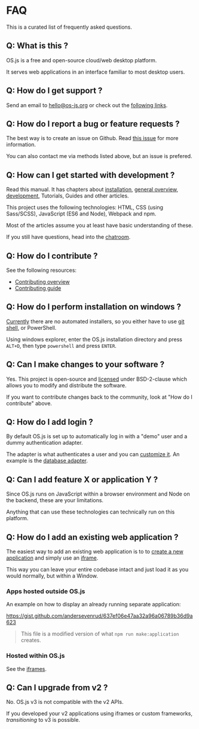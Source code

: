 # FAQ

This is a curated list of frequently asked questions.

## Q: What is this ?

OS.js is a free and open-source cloud/web desktop platform.

It serves web applications in an interface familiar to most desktop users.

## Q: How do I get support ?

Send an email to hello@os-js.org or check out the [following links](https://github.com/os-js/OS.js#links).

## Q: How do I report a bug or feature requests ?

The best way is to create an issue on Github. Read [this issue](https://github.com/os-js/OS.js/issues/705) for more information.

You can also contact me via methods listed above, but an issue is prefered.

## Q: How can I get started with development ?

Read this manual. It has chapters about [installation](install/README.md), [general overview](resource/overview/README.md), [development](development/README.md), Tutorials, Guides and other articles.

This project uses the following technologies: HTML, CSS (using Sass/SCSS), JavaScript (ES6 and Node), Webpack and npm.

Most of the articles assume you at least have basic understanding of these.

If you still have questions, head into the [chatroom](https://gitter.im/os-js/OS.js).

## Q: How do I contribute ?

See the following resources:

* [Contributing overview](https://gitter.im/os-js/OS.js)
* [Contributing guide](development/README.md#contributing)

## Q: How do I perform installation on windows ?

[Currently](https://github.com/os-js/OS.js/issues/710) there are no automated installers, so you either have to use [git shell](https://git-scm.com/), or PowerShell.

Using windows explorer, enter the OS.js installation directory and press `ALT+D`, then type `powershell` and press `ENTER`.

## Q: Can I make changes to your software ?

Yes. This project is open-source and [licensed](https://github.com/os-js/OS.js/blob/v3/LICENSE) under BSD-2-clause which allows you to modify and distribute the software.

If you want to contribute changes back to the community, look at "How do I contribute" above.

## Q: How do I add login ?

By default OS.js is set up to automatically log in with a "demo" user and a dummy authentication adapter.

The adapter is what authenticates a user and you can [customize it](guide/auth/README.md). An example is the [database adapter](https://github.com/os-js/osjs-database-auth).

## Q: Can I add feature X or application Y ?

Since OS.js runs on JavaScript within a browser environment and Node on the backend, these are your limitations.

Anything that can use these technologies can technically run on this platform.

## Q: How do I add an existing web application ?

The easiest way to add an existing web application is to to [create a new application](tutorial/application/README.md#creation) and simply use an [iframe](tutorial/iframe/README.md).

This way you can leave your entire codebase intact and just load it as you would normally, but within a Window.

### Apps hosted outside OS.js

An example on how to display an already running separate application:

https://gist.github.com/andersevenrud/637ef06e47aa32a96a06789b36d9a623

> This file is a modified version of what `npm run make:application` creates.

### Hosted within OS.js

See the [iframes](tutorial/iframe/README.md).

## Q: Can I upgrade from v2 ?

No. OS.js v3 is not compatible with the v2 APIs.

If you developed your v2 applications using iframes or custom frameworks, *transitioning* to v3 is possible.
